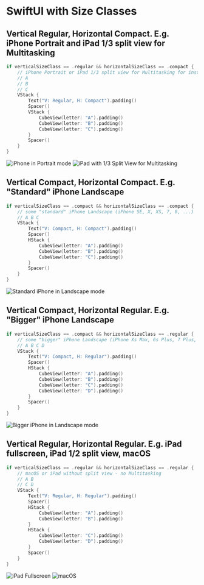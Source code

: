 # SwiftUI with Size Classes

## Vertical Regular, Horizontal Compact. E.g. iPhone Portrait and iPad 1/3 split view for Multitasking

```swift
if verticalSizeClass == .regular && horizontalSizeClass == .compact {
    // iPhone Portrait or iPad 1/3 split view for Multitasking for instance
    // A
    // B
    // C
    VStack {
        Text("V: Regular, H: Compact").padding()
        Spacer()
        VStack {
            CubeView(letter: "A").padding()
            CubeView(letter: "B").padding()
            CubeView(letter: "C").padding()
        }
        Spacer()
    }
}
```
![iPhone in Portrait mode](docs/assets/iPhonePortrait.png)
![iPad with 1/3 Split View for Multitasking](docs/assets/iPadSplitView.png)

## Vertical Compact, Horizontal Compact. E.g. "Standard" iPhone Landscape

```swift
if verticalSizeClass == .compact && horizontalSizeClass == .compact {
    // some "standard" iPhone Landscape (iPhone SE, X, XS, 7, 8, ...)
    // A B C
    VStack {
        Text("V: Compact, H: Compact").padding()
        Spacer()
        HStack {
            CubeView(letter: "A").padding()
            CubeView(letter: "B").padding()
            CubeView(letter: "C").padding()
        }
        Spacer()
    }
}
```
![Standard iPhone in Landscape mode](docs/assets/iPhoneLandscape.png)

## Vertical Compact, Horizontal Regular. E.g. "Bigger" iPhone Landscape

```swift
if verticalSizeClass == .compact && horizontalSizeClass == .regular {
    // some "bigger" iPhone Landscape (iPhone Xs Max, 6s Plus, 7 Plus, 8 Plus, ...)
    // A B C D
    VStack {
        Text("V: Compact, H: Regular").padding()
        Spacer()
        HStack {
            CubeView(letter: "A").padding()
            CubeView(letter: "B").padding()
            CubeView(letter: "C").padding()
            CubeView(letter: "D").padding()
        }
        Spacer()
    }
}
```
![Bigger iPhone in Landscape mode](docs/assets/iPhoneLandscapeLarge.png)

## Vertical Regular, Horizontal Regular. E.g. iPad fullscreen, iPad 1/2 split view, macOS

```swift
if verticalSizeClass == .regular && horizontalSizeClass == .regular {
    // macOS or iPad without split view - no Multitasking
    // A B
    // C D
    VStack {
        Text("V: Regular, H: Regular").padding()
        Spacer()
        HStack {
            CubeView(letter: "A").padding()
            CubeView(letter: "B").padding()
        }
        HStack {
            CubeView(letter: "C").padding()
            CubeView(letter: "D").padding()
        }
        Spacer()
    }
}
```
![iPad Fullscreen](docs/assets/iPadFullscreen.png)
![macOS](docs/assets/macOS.png)
